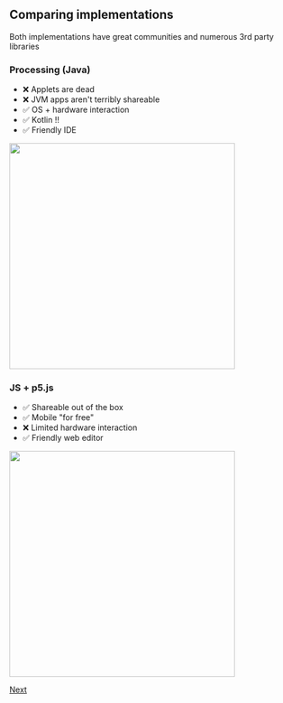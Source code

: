## Comparing implementations

Both implementations have great communities and numerous 3rd party libraries

### Processing (Java)
- ❌ Applets are dead
- ❌ JVM apps aren't terribly shareable
- ✅ OS + hardware interaction
- ✅ Kotlin !!
- ✅ Friendly IDE

<img src="https://jorgezapatero.github.io/processing-pres/processing-ide.png" width="400" />


### JS + p5.js
- ✅ Shareable out of the box
- ✅ Mobile "for free"
- ❌ Limited hardware interaction
- ✅ Friendly web editor

<img src="https://jorgezapatero.github.io/processing-pres/p5-editor.png" width="400" />

[Next](https://jorgezapatero.github.io/processing-pres/slide-3)

